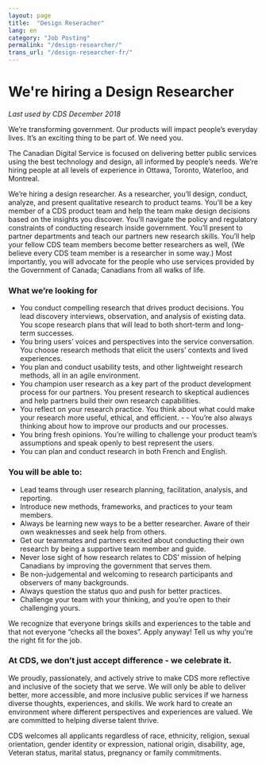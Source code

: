 ```yaml
---
layout: page
title:  "Design Reseracher"
lang: en
category: "Job Posting"
permalink: "/design-researcher/"
trans_url: "/design-researcher-fr/"
---
```


# We're hiring a Design Researcher
_Last used by CDS December 2018_


We’re transforming government. Our products will impact people’s everyday lives. It’s an exciting thing to be part of. We need you.

The Canadian Digital Service is focused on delivering better public services using the best technology and design, all informed by people’s needs. We’re hiring people at all levels of experience in Ottawa, Toronto, Waterloo, and Montreal.

We’re hiring a design researcher. As a researcher, you’ll design, conduct, analyze, and present qualitative research to product teams. You’ll be a key member of a CDS product team and help the team make design decisions based on the insights you discover. You’ll navigate the policy and regulatory constraints of conducting research inside government. You’ll present to partner departments and teach our partners new research skills. You’ll help your fellow CDS team members become better researchers as well, (We believe every CDS team member is a researcher in some way.) Most importantly, you will advocate for the people who use services provided by the Government of Canada; Canadians from all walks of life.

### What we’re looking for
- You conduct compelling research that drives product decisions. You lead discovery interviews, observation, and analysis of existing data. You scope research plans that will lead to both short-term and long-term successes.
- You bring users’ voices and perspectives into the service conversation. You choose research methods that elicit the users’ contexts and lived experiences.
- You plan and conduct usability tests, and other lightweight research methods, all in an agile environment.
- You champion user research as a key part of the product development process for our partners. You present research to skeptical audiences and help partners build their own research capabilities.
- You reflect on your research practice. You think about what could make your research more useful, ethical, and efficient. - - You’re also always thinking about how to improve our products and our processes.
- You bring fresh opinions. You’re willing to challenge your product team’s assumptions and speak openly to best represent the users.
- You can plan and conduct research in both French and English.

### You will be able to:
- Lead teams through user research planning, facilitation, analysis, and reporting.
- Introduce new methods, frameworks, and practices to your team members.
- Always be learning new ways to be a better researcher. Aware of their own weaknesses and seek help from others.
- Get our teammates and partners excited about conducting their own research by being a supportive team member and guide.
- Never lose sight of how research relates to CDS’ mission of helping Canadians by improving the government that serves them.
- Be non-judgemental and welcoming to research participants and observers of many backgrounds.
- Always question the status quo and push for better practices.
- Challenge your team with your thinking, and you’re open to their challenging yours.

We recognize that everyone brings skills and experiences to the table and that not everyone “checks all the boxes”. Apply anyway! Tell us why you’re the right fit for the job.

### At CDS, we don’t just accept difference - we celebrate it.
We proudly, passionately, and actively strive to make CDS more reflective and inclusive of the society that we serve. We will only be able to deliver better, more accessible, and more inclusive public services if we harness diverse thoughts, experiences, and skills. We work hard to create an environment where different perspectives and experiences are valued. We are committed to helping diverse talent thrive.

CDS welcomes all applicants regardless of race, ethnicity, religion, sexual orientation, gender identity or expression, national origin, disability, age, Veteran status, marital status, pregnancy or family commitments.
